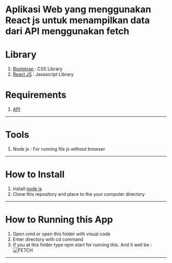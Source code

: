 # Aplikasi Web yang menggunakan React js untuk menampilkan data dari API menggunakan fetch

# Library
1. [Bootstrap](https://getbootstrap.com/) : CSS Library
2. [React JS](https://reactjs.org/docs/getting-started.html) : Javascript Library

# Requirements
1. [API](http://jsonplaceholder.typicode.com/photos)
___
# Tools
1. Node js : For running file js without browser
___
# How to Install
1. install [node js](https://nodejs.org/en/download/)
2. Clone this repository and place to the your computer directory
___
# How to Running this App
1. Open cmd or open this folder with visual code
2. Enter directory with cd command
3. If you at this folder type npm start for running this. And it well be :
![FETCH](https://user-images.githubusercontent.com/49930719/106534521-dca69780-6526-11eb-9d37-193d3dada2fa.PNG)
___


